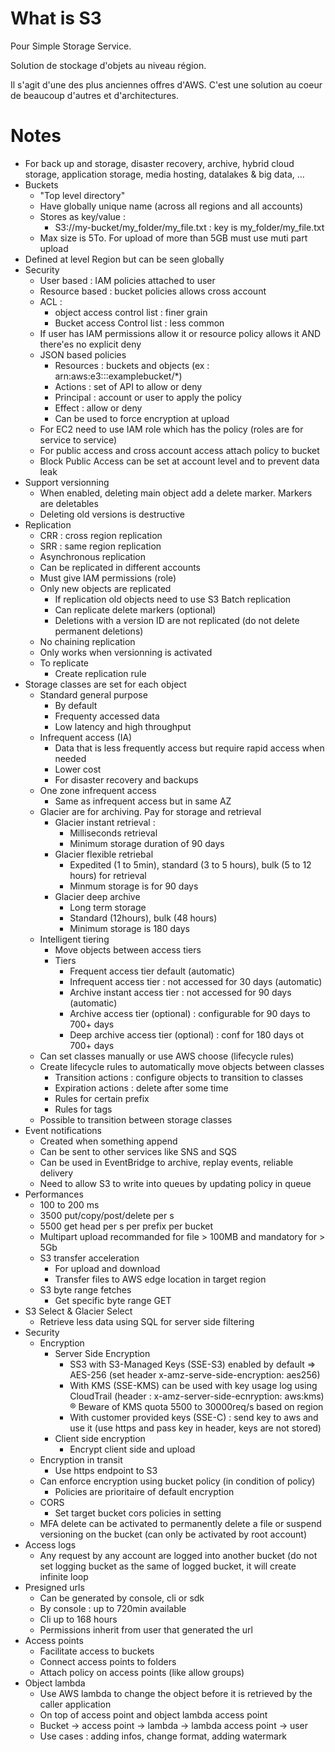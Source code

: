 # What is S3

Pour Simple Storage Service.

Solution de stockage d'objets au niveau région.

Il s'agit d'une des plus anciennes offres d'AWS. C'est une solution au coeur de beaucoup d'autres et d'architectures.

# Notes
* For back up and storage, disaster recovery, archive, hybrid cloud storage, application storage, media hosting, datalakes & big data, …
* Buckets
    * "Top level directory"
    * Have globally unique name (across all regions and all accounts)
    * Stores as key/value :
        * S3://my-bucket/my_folder/my_file.txt : key is my_folder/my_file.txt
    * Max size is 5To. For upload of more than 5GB must use muti part upload
* Defined at level Region but can be seen globally
* Security
    * User based : IAM policies attached to user
    * Resource based : bucket policies allows cross account
    * ACL : 
        * object access control list : finer grain
        * Bucket access Control list : less common
    * If user has IAM permissions allow it or resource policy allows it AND there'es no explicit deny
    * JSON based policies
        * Resources : buckets and objects (ex : arn:aws:e3:::examplebucket/*)
        * Actions : set of API to allow or deny
        * Principal : account or user to apply the policy
        * Effect : allow or deny
        * Can be used to force encryption at upload
    * For EC2 need to use IAM role which has the policy (roles are for service to service)
    * For public access and cross account access attach policy to bucket
    * Block Public Access can be set at account level and to prevent data leak
* Support versionning
    * When enabled, deleting main object add a delete marker. Markers are deletables
    * Deleting old versions is destructive
* Replication
    * CRR : cross region replication
    * SRR : same region replication
    * Asynchronous replication
    * Can be replicated in different accounts
    * Must give IAM permissions (role)
    * Only new objects are replicated
        * If replication old objects need to use S3 Batch replication
        * Can replicate delete markers (optional)
        * Deletions with a version ID are not replicated (do not delete permanent deletions)
    * No chaining replication
    * Only works when versionning is activated
    * To replicate
        * Create replication rule
* Storage classes are set for each object
    * Standard general purpose
        * By default
        * Frequenty accessed data
        * Low latency and high throughput
    * Infrequent access (IA)
        * Data that is less frequently access but require rapid access when needed
        * Lower cost
        * For disaster recovery and backups
    * One zone infrequent access
        * Same as infrequent access but in same AZ
    * Glacier are for archiving. Pay for storage and retrieval
        * Glacier instant retrieval : 
            * Milliseconds retrieval
            * Minimum storage duration of 90 days
        * Glacier flexible retriebal
            * Expedited (1 to 5min), standard (3 to 5 hours), bulk (5 to 12 hours) for retrieval
            * Minmum storage is for 90 days
        * Glacier deep archive
            * Long term storage
            * Standard (12hours), bulk (48 hours)
            * Minimum storage is 180 days
    * Intelligent tiering
        * Move objects between access tiers
        * Tiers
            * Frequent access tier default (automatic)
            * Infrequent access tier : not accessed for 30 days (automatic)
            * Archive instant access tier : not accessed for 90 days (automatic)
            * Archive access tier (optional) : configurable for 90 days to 700+ days
            * Deep archive access tier (optional) : conf for 180 days ot 700+ days
    * Can set classes manually or use AWS choose (lifecycle rules)
    * Create lifecycle rules to automatically move objects between classes
        * Transition actions : configure objects to transition to classes
        * Expiration actions : delete after some time
        * Rules for certain prefix
        * Rules for tags
    * Possible to transition between storage classes
* Event notifications
    * Created when something append
    * Can be sent to other services like SNS and SQS
    * Can be used in EventBridge to archive, replay events, reliable delivery
    * Need to allow S3 to write into queues by updating policy in queue
* Performances
    * 100 to 200 ms
    * 3500 put/copy/post/delete per s
    * 5500 get head per s per prefix per bucket
    * Multipart upload recommanded for file > 100MB and mandatory for > 5Gb
    * S3 transfer acceleration
        * For upload and download
        * Transfer files to AWS edge location in target region
    * S3 byte range fetches
        * Get specific byte range GET
* S3 Select & Glacier Select
    * Retrieve less data using SQL for server side filtering
* Security
    * Encryption
        * Server Side Encryption
            * SS3 with S3-Managed Keys (SSE-S3) enabled by default => AES-256 (set header x-amz-serve-side-encryption: aes256)
            * With KMS (SSE-KMS) can be used with key usage log using CloudTrail (header : x-amz-server-side-ecnryption: aws:kms)
					® Beware of KMS quota 5500 to 30000req/s based on region
            * With customer provided keys (SSE-C) : send key to aws and use it (use https and pass key in header, keys are not stored)
        * Client side encryption
            * Encrypt client side and upload
    * Encryption in transit
        * Use https endpoint to S3
    * Can enforce encryption using bucket policy (in condition of policy)
        * Policies are prioritaire of default encryption
    * CORS
        * Set target bucket cors policies in setting
    * MFA delete can be activated to permanently delete a file or suspend versioning on the bucket (can only be activated by root account)
* Access logs
    * Any request by any account are logged into another bucket (do not set logging bucket as the same of logged bucket, it will create infinite loop
* Presigned urls
    * Can be generated by console, cli or sdk
    * By console : up to 720min available
    * Cli up to 168 hours
    * Permissions inherit from user that generated the url
* Access points
    * Facilitate access to buckets
    * Connect access points to folders
    * Attach policy on access points (like allow groups)
* Object lambda
    * Use AWS lambda to change the object before it is retrieved by the caller application
    * On top of access point and object lambda access point
    * Bucket -> access point -> lambda -> lambda access point -> user
    * Use cases : adding infos, change format, adding watermark
